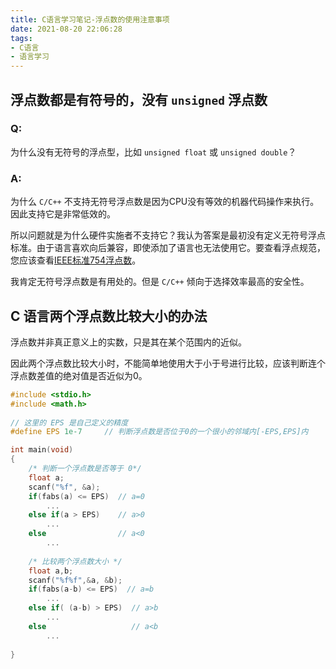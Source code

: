 ```yaml
---
title: C语言学习笔记-浮点数的使用注意事项
date: 2021-08-20 22:06:28
tags: 
- C语言
- 语言学习
---
```


## 浮点数都是有符号的，没有 `unsigned` 浮点数

### Q: 

为什么没有无符号的浮点型，比如 `unsigned float` 或 `unsigned double`？

### A: 

为什么 `C/C++` 不支持无符号浮点数是因为CPU没有等效的机器代码操作来执行。因此支持它是非常低效的。

<!-- more -->

所以问题就是为什么硬件实施者不支持它？我认为答案是最初没有定义无符号浮点标准。由于语言喜欢向后兼容，即使添加了语言也无法使用它。要查看浮点规范，您应该查看[IEEE标准754浮点数](http://steve.hollasch.net/cgindex/coding/ieeefloat.html)。

我肯定无符号浮点数是有用处的。但是 `C/C++` 倾向于选择效率最高的安全性。

## C 语言两个浮点数比较大小的办法

浮点数并非真正意义上的实数，只是其在某个范围内的近似。

因此两个浮点数比较大小时，不能简单地使用大于小于号进行比较，应该判断连个浮点数差值的绝对值是否近似为0。

```C
#include <stdio.h>
#include <math.h>
 
// 这里的 EPS 是自己定义的精度
#define EPS 1e-7     // 判断浮点数是否位于0的一个很小的邻域内[-EPS,EPS]内

int main(void)
{
    /* 判断一个浮点数是否等于 0*/
    float a;
    scanf("%f", &a);
    if(fabs(a) <= EPS)  // a=0
        ...
    else if(a > EPS)    // a>0
        ...
    else                // a<0
        ...
 
    /* 比较两个浮点数大小 */
    float a,b;
    scanf("%f%f",&a, &b);
    if(fabs(a-b) <= EPS)  // a=b
        ...
    else if( (a-b) > EPS)  // a>b
        ...
    else                   // a<b
        ...
    
}
```



